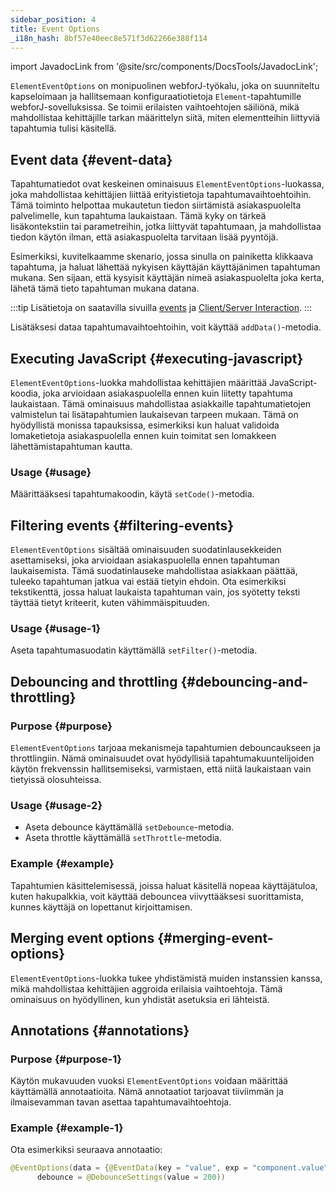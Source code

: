```yaml
---
sidebar_position: 4
title: Event Options
_i18n_hash: 8bf57e40eec8e571f3d62266e388f114
---
```

<!-- sidebar_class_name: sidebar--item__hidden -->
import JavadocLink from '@site/src/components/DocsTools/JavadocLink';

<JavadocLink type="foundation" location="com/webforj/component/element/event/ElementEventOptions" top='true'/>

`ElementEventOptions` on monipuolinen webforJ-työkalu, joka on suunniteltu kapseloimaan ja hallitsemaan konfiguraatiotietoja `Element`-tapahtumille webforJ-sovelluksissa. Se toimii erilaisten vaihtoehtojen säiliönä, mikä mahdollistaa kehittäjille tarkan määrittelyn siitä, miten elementteihin liittyviä tapahtumia tulisi käsitellä.

## Event data {#event-data}

Tapahtumatiedot ovat keskeinen ominaisuus `ElementEventOptions`-luokassa, joka mahdollistaa kehittäjien liittää erityistietoja tapahtumavaihtoehtoihin. Tämä toiminto helpottaa mukautetun tiedon siirtämistä asiakaspuolelta palvelimelle, kun tapahtuma laukaistaan. Tämä kyky on tärkeä lisäkontekstiin tai parametreihin, jotka liittyvät tapahtumaan, ja mahdollistaa tiedon käytön ilman, että asiakaspuolelta tarvitaan lisää pyyntöjä.

Esimerkiksi, kuvitelkaamme skenario, jossa sinulla on painiketta klikkaava tapahtuma, ja haluat lähettää nykyisen käyttäjän käyttäjänimen tapahtuman mukana. Sen sijaan, että kysyisit käyttäjän nimeä asiakaspuolelta joka kerta, lähetä tämä tieto tapahtuman mukana datana.

:::tip
Lisätietoja on saatavilla sivuilla [events](../../building-ui/events) ja [Client/Server Interaction](../../architecture/client-server).
:::

Lisätäksesi dataa tapahtumavaihtoehtoihin, voit käyttää `addData()`-metodia.

<!-- ### Esimerkki -->

## Executing JavaScript {#executing-javascript}

`ElementEventOptions`-luokka mahdollistaa kehittäjien määrittää JavaScript-koodia, joka arvioidaan asiakaspuolella ennen kuin liitetty tapahtuma laukaistaan. Tämä ominaisuus mahdollistaa asiakkaille tapahtumatietojen valmistelun tai lisätapahtumien laukaisevan tarpeen mukaan. Tämä on hyödyllistä monissa tapauksissa, esimerkiksi kun haluat validoida lomaketietoja asiakaspuolella ennen kuin toimitat sen lomakkeen lähettämistapahtuman kautta.

### Usage {#usage}
Määrittääksesi tapahtumakoodin, käytä `setCode()`-metodia.

## Filtering events {#filtering-events}

`ElementEventOptions` sisältää ominaisuuden suodatinlausekkeiden asettamiseksi, joka arvioidaan asiakaspuolella ennen tapahtuman laukaisemista. Tämä suodatinlauseke mahdollistaa asiakkaan päättää, tuleeko tapahtuman jatkua vai estää tietyin ehdoin. Ota esimerkiksi tekstikenttä, jossa haluat laukaista tapahtuman vain, jos syötetty teksti täyttää tietyt kriteerit, kuten vähimmäispituuden.

### Usage {#usage-1}
Aseta tapahtumasuodatin käyttämällä `setFilter()`-metodia.

## Debouncing and throttling {#debouncing-and-throttling}

### Purpose {#purpose}
`ElementEventOptions` tarjoaa mekanismeja tapahtumien debouncaukseen ja throttlingiin. Nämä ominaisuudet ovat hyödyllisiä tapahtumakuuntelijoiden käytön frekvenssin hallitsemiseksi, varmistaen, että niitä laukaistaan vain tietyissä olosuhteissa.

### Usage {#usage-2}
- Aseta debounce käyttämällä `setDebounce`-metodia.
- Aseta throttle käyttämällä `setThrottle`-metodia.

### Example {#example}
Tapahtumien käsittelemisessä, joissa haluat käsitellä nopeaa käyttäjätuloa, kuten hakupalkkia, voit käyttää debouncea viivyttääksesi suorittamista, kunnes käyttäjä on lopettanut kirjoittamisen.

## Merging event options {#merging-event-options}

`ElementEventOptions`-luokka tukee yhdistämistä muiden instanssien kanssa, mikä mahdollistaa kehittäjien aggroida erilaisia vaihtoehtoja. Tämä ominaisuus on hyödyllinen, kun yhdistät asetuksia eri lähteistä.

## Annotations {#annotations}

### Purpose {#purpose-1}
Käytön mukavuuden vuoksi `ElementEventOptions` voidaan määrittää käyttämällä annotaatioita. Nämä annotaatiot tarjoavat tiiviimmän ja ilmaisevamman tavan asettaa tapahtumavaihtoehtoja.

### Example {#example-1}
Ota esimerkiksi seuraava annotaatio:

```java
@EventOptions(data = {@EventData(key = "value", exp = "component.value")},
      debounce = @DebounceSettings(value = 200))
```
